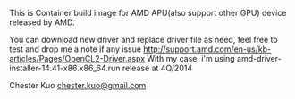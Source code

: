 This is Container build image for AMD APU(also support other GPU) device released by AMD.

You can download new driver and replace driver file as need, feel free to test and drop me a note if any issue
http://support.amd.com/en-us/kb-articles/Pages/OpenCL2-Driver.aspx
With my case, i'm using amd-driver-installer-14.41-x86.x86_64.run release at 4Q/2014

Chester Kuo <chester.kuo@gmail.com>
